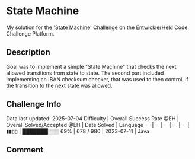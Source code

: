 # State Machine

My solution for the ['State Machine' Challenge](https://platform.entwicklerheld.de/challenge/state-machine?technology=Java) on the [EntwicklerHeld](https://platform.entwicklerheld.de/) Code Challenge Platform.

## Description
Goal was to implement a simple "State Machine" that checks the next allowed transitions from state to state. The second part included implementing an IBAN checksum checker, that was used to then control, if the transition to the next state was allowed.

## Challenge Info
Data last updated: 2025-07-04
Difficulty | Overall Success Rate @EH | Overall Solved/Accepted @EH | Date Solved | Language
---|---|---|---|---|
▮▮▯▯ | ███████░░░ 69% | 678 / 980 | 2023-07-11 | Java

## Comment

